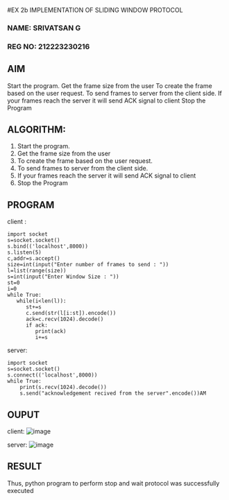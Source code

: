 #EX 2b IMPLEMENTATION OF SLIDING WINDOW PROTOCOL
### NAME: SRIVATSAN G
### REG NO: 212223230216

## AIM
Start the program.
Get the frame size from the user
To create the frame based on the user request.
To send frames to server from the client side.
If your frames reach the server it will send ACK signal to client
Stop the Program


## ALGORITHM:
1. Start the program.
2. Get the frame size from the user
3. To create the frame based on the user request.
4. To send frames to server from the client side.
5. If your frames reach the server it will send ACK signal to client
6. Stop the Program


## PROGRAM
client :
```
import socket
s=socket.socket()
s.bind(('localhost',8000))
s.listen(5)
c,addr=s.accept()
size=int(input("Enter number of frames to send : "))
l=list(range(size))
s=int(input("Enter Window Size : "))
st=0
i=0
while True:
   while(i<len(l)):
      st+=s
      c.send(str(l[i:st]).encode())
      ack=c.recv(1024).decode()
      if ack:
         print(ack)
         i+=s
```

server:
```
import socket
s=socket.socket()
s.connect(('localhost',8000))
while True:
    print(s.recv(1024).decode())
    s.send("acknowledgement recived from the server".encode())AM
```


## OUPUT
client:
![image](https://github.com/user-attachments/assets/497afe29-ff04-4144-94fa-77271472ebcd)

server:
![image](https://github.com/user-attachments/assets/5d22244c-1b23-4fa9-8e9f-968376e82bab)



## RESULT
Thus, python program to perform stop and wait protocol was successfully executed
